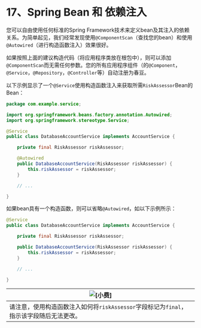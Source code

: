 # 17、Spring Bean 和 依赖注入

您可以自由使用任何标准的Spring Framework技术来定义bean及其注入的依赖关系。为简单起见，我们经常发现使用`@ComponentScan`（查找您的bean）和使用`@Autowired`（进行构造函数注入）效果很好。

如果按照上面的建议构造代码（将应用程序类放在根包中），则可以添加`@ComponentScan`而无需任何参数。您的所有应用程序组件（的`@Component`，`@Service`，`@Repository`，`@Controller`等）自动注册为春豆。

以下示例显示了一个`@Service`使用构造函数注入来获取所需`RiskAssessor`Bean的Bean：

```java
package com.example.service;

import org.springframework.beans.factory.annotation.Autowired;
import org.springframework.stereotype.Service;

@Service
public class DatabaseAccountService implements AccountService {

	private final RiskAssessor riskAssessor;

	@Autowired
	public DatabaseAccountService(RiskAssessor riskAssessor) {
		this.riskAssessor = riskAssessor;
	}

	// ...

}
```

如果bean具有一个构造函数，则可以省略`@Autowired`，如以下示例所示：

```java
@Service
public class DatabaseAccountService implements AccountService {

	private final RiskAssessor riskAssessor;

	public DatabaseAccountService(RiskAssessor riskAssessor) {
		this.riskAssessor = riskAssessor;
	}

	// ...

}
```

| ![[小费]](https://docs.spring.io/spring-boot/docs/2.1.9.RELEASE/reference/html/images/tip.png) |
| ------------------------------------------------------------ |
| 请注意，使用构造函数注入如何将`riskAssessor`字段标记为`final`，指示该字段随后无法更改。 |